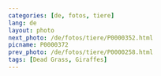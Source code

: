 ```yaml
---
categories: [de, fotos, tiere]
lang: de
layout: photo
next_photo: /de/fotos/tiere/P0000352.html
picname: P0000372
prev_photo: /de/fotos/tiere/P0000258.html
tags: [Dead Grass, Giraffes]
---
```

